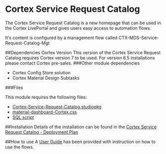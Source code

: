 # Cortex Service Request Catalog
The Cortex Service Request Catalog is a new homepage that can be used in the Cortex LivePortal and gives users easy access to automation flows.

It's content is configured by a management flow called CTX-MDS-Service-Request-Catalog-Mgt

##Dependencies
Cortex Version
This version of the Cortex Service Request Catalog requires Cortex version 7 to be used. For version 6.5 installations please contact Cortex pre-sales.
###Other module dependencies
- Cortex Config Store solution
- Cortex Material Design Subtasks

###Files

This module requires the following files: 

- [Cortex-Service-Request-Catalog.studiopkg](https://github.com/IntelligentAutomationCommunity/Cortex-Service-Request-Catalog/blob/main/Cortex-Service-Request-Catalog.studiopkg)
- [material-dashboard-Cortex.css](https://github.com/IntelligentAutomationCommunity/Cortex-Service-Request-Catalog/blob/main/material-dashboard-Cortex.css)
- [SQL script](https://github.com/IntelligentAutomationCommunity/Cortex-Service-Request-Catalog/blob/main/CTX-MD-SRC_create_schema.sql)

##Installation
Details of the installation can be found in the [Cortex Service Request Catalog - Deployment Plan](https://github.com/IntelligentAutomationCommunity/Cortex-Service-Request-Catalog/blob/main/Cortex%20Service%20Request%20Catalog%20-%20Deployment%20Plan.pdf)

##How to use
A [User Guide](https://github.com/IntelligentAutomationCommunity/Cortex-Service-Request-Catalog/blob/main/Cortex%20Service%20Request%20Catalog%20-%20User%20Guide.pdf) has been provided with instruction on how to use the flows.
